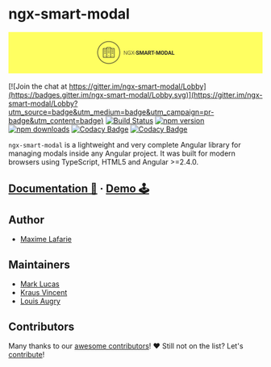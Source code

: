 # ngx-smart-modal

![ngx-smart-modal-banner](src/assets/banner.jpg)

[![Join the chat at https://gitter.im/ngx-smart-modal/Lobby](https://badges.gitter.im/ngx-smart-modal/Lobby.svg)](https://gitter.im/ngx-smart-modal/Lobby?utm_source=badge&utm_medium=badge&utm_campaign=pr-badge&utm_content=badge)
[![Build Status](https://travis-ci.org/maximelafarie/ngx-smart-modal.svg?branch=master)](https://travis-ci.org/maximelafarie/ngx-smart-modal) [![npm version](https://badge.fury.io/js/ngx-smart-modal.svg)](https://badge.fury.io/js/ngx-smart-modal) [![npm downloads](https://img.shields.io/npm/dm/ngx-smart-modal.svg)](https://npmjs.org/ngx-smart-modal) [![Codacy Badge](https://api.codacy.com/project/badge/Coverage/8763afb5afe5443bb18c63f7721cd53c)](https://www.codacy.com/app/maximelafarie/ngx-smart-modal?utm_source=github.com&utm_medium=referral&utm_content=maximelafarie/ngx-smart-modal&utm_campaign=Badge_Coverage) [![Codacy Badge](https://api.codacy.com/project/badge/Grade/8763afb5afe5443bb18c63f7721cd53c)](https://www.codacy.com/app/maximelafarie/ngx-smart-modal?utm_source=github.com&amp;utm_medium=referral&amp;utm_content=maximelafarie/ngx-smart-modal&amp;utm_campaign=Badge_Grade)

`ngx-smart-modal` is a lightweight and very complete Angular library for managing modals inside any Angular project. It was built for modern browsers using TypeScript, HTML5 and Angular >=2.4.0.

## [Documentation 📖](https://maximelafarie.com/ngx-smart-modal) &middot; [Demo 🕹️](https://maximelafarie.com/ngx-smart-modal/#/demo)

## Author

* [Maxime Lafarie](https://github.com/maximelafarie)

## Maintainers

* [Mark Lucas](https://github.com/marco10024)
* [Kraus Vincent](https://github.com/khylias)
* [Louis Augry](https://github.com/LouisAugry)

## Contributors

Many thanks to our [awesome contributors](https://maximelafarie.com/ngx-smart-modal/#/#contributors)! ♥️ Still not on the list? Let's [contribute](https://github.com/maximelafarie/ngx-smart-modal/issues)!
